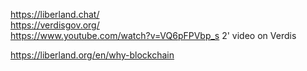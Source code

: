 
https://liberland.chat/  
https://verdisgov.org/  
https://www.youtube.com/watch?v=VQ6pFPVbp_s 2' video on Verdis


https://liberland.org/en/why-blockchain  


<br>
